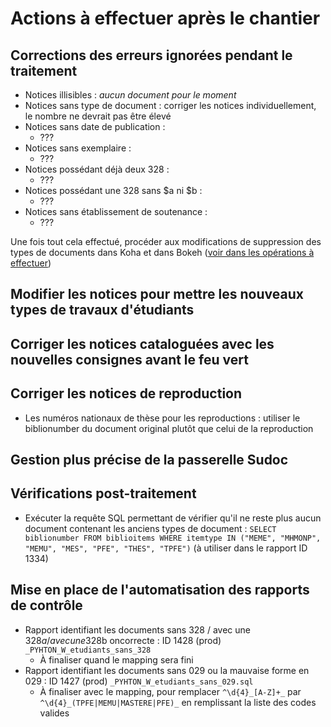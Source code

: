 # Actions à effectuer après le chantier

## Corrections des erreurs ignorées pendant le traitement

* Notices illisibles : _aucun document pour le moment_
* Notices sans type de document : corriger les notices individuellement, le nombre ne devrait pas être élevé
* Notices sans date de publication :
  * ???
* Notices sans exemplaire :
  * ???
* Notices possédant déjà deux 328 :
  * ???
* Notices possédant une 328 sans $a ni $b :
  * ???
* Notices sans établissement de soutenance :
  * ???

Une fois tout cela effectué, procéder aux modifications de suppression des types de documents dans Koha et dans Bokeh ([voir dans les opérations à effectuer](./operations_logiciels.md))
## Modifier les notices pour mettre les nouveaux types de travaux d'étudiants

## Corriger les notices cataloguées avec les nouvelles consignes avant le feu vert

## Corriger les notices de reproduction

* Les numéros nationaux de thèse pour les reproductions : utiliser le biblionumber du document original plutôt que celui de la reproduction

## Gestion plus précise de la passerelle Sudoc

## Vérifications post-traitement

* Exécuter la requête SQL permettant de vérifier qu'il ne reste plus aucun document contenant les anciens types de document : `SELECT biblionumber FROM biblioitems WHERE itemtype IN ("MEME", "MHMONP", "MEMU", "MES", "PFE", "THES", "TPFE")` (à utiliser dans le rapport ID 1334)

## Mise en place de l'automatisation des rapports de contrôle

* Rapport identifiant les documents sans 328 / avec une 328$a / avec une 328$b oncorrecte : ID 1428 (prod) `_PYHTON_W_etudiants_sans_328`
  * À finaliser quand le mapping sera fini
* Rapport identifiant les documents sans 029 ou la mauvaise forme en 029 : ID 1427 (prod) `_PYHTON_W_etudiants_sans_029.sql`
  * À finaliser avec le mapping, pour remplacer `^\d{4}_[A-Z]+_` par `^\d{4}_(TPFE|MEMU|MASTERE|PFE)_` en remplissant la liste des codes valides